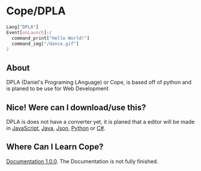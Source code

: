 # Cope/DPLA
```css
Lang["DPLA"]
Event[onLaunch]:(
  command_print["Hello World!"]
  command_img["/dance.gif"]
)
```
## About
DPLA (Daniel's Programing LAnguage) or Cope, is based off of python and is planed to be use for Web Development
## Nice! Were can I download/use this?
DPLA is does not have a converter yet, it is planed that a editor will be made in [JavaScript](https://www.javascript.com/), [Java](https://www.java.com/en/), [Json](https://www.json.org/json-en.html), [Python](https://www.python.org/) or [C#](https://en.wikipedia.org/wiki/C_Sharp_(programming_language)).
## Where Can I Learn Cope?
[Documentation 1.0.0](https://github.com/DPLA-S/Cope-DPLA/blob/master/DPLA.pdf). The Documentation is not fully finished.

